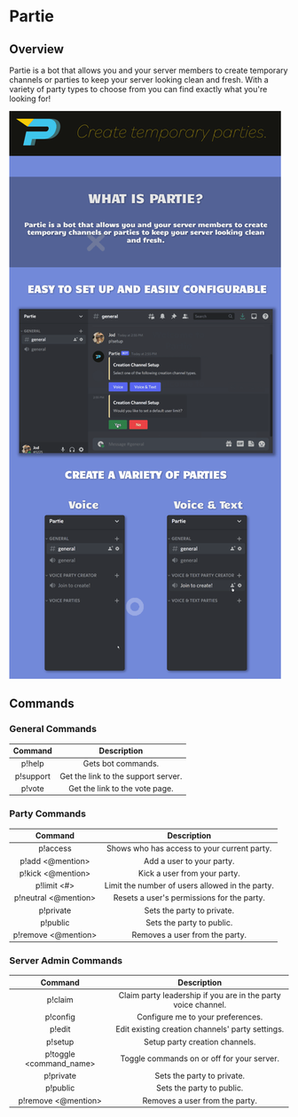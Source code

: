 # Partie

## Overview
Partie is a bot that allows you and your server members to create temporary channels or parties to keep your server looking clean and fresh. With a variety of party types to choose from you can find exactly what you're looking for!

![overview](overview.gif)

## Commands
### General Commands
|  Command  |             Description             |
|:---------:|:-----------------------------------:|
| p!help    | Gets bot commands.                  |
| p!support | Get the link to the support server. |
| p!vote    | Get the link to the vote page.      |

### Party Commands
|        Command       |                   Description                   |
|:--------------------:|:-----------------------------------------------:|
| p!access             | Shows who has access to your current party.     |
| p!add <@mention>     | Add a user to your party.                       |
| p!kick <@mention>    | Kick a user from your party.                    |
| p!limit <#>          | Limit the number of users allowed in the party. |
| p!neutral <@mention> | Resets a user's permissions for the party.      |
| p!private            | Sets the party to private.                      |
| p!public             | Sets the party to public.                       |
| p!remove <@mention>  | Removes a user from the party.                  |

### Server Admin Commands
|         Command         |                          Description                          |
|:-----------------------:|:-------------------------------------------------------------:|
| p!claim                 | Claim party leadership if you are in the party voice channel. |
| p!config                | Configure me to your preferences.                             |
| p!edit                  | Edit existing creation channels' party settings.              |
| p!setup                 | Setup party creation channels.                                |
| p!toggle <command_name> | Toggle commands on or off for your server.                    |
| p!private               | Sets the party to private.                                    |
| p!public                | Sets the party to public.                                     |
| p!remove <@mention>     | Removes a user from the party.                                |
